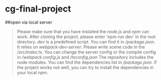 # cg-final-project

##open via local server

> Please make sure that you have installed the _node.js_ and _npm_ can work.
> After cloning the project, please enter 'npm run dev' in the root directory. _dev_ is a predefined script. You can find it in _/package.json_. It relies on _webpack-dev-server_.
> Please write scene code in the _/src/index.ts_.
> You can change the server config or the compile config in _/webpack.config.js_ and _/tsconfig.json_
> The repository includes the node modules. You can find the dependencies list in _/package.json_. If the project works not well, you can try to install the dependencies in your local npm.
